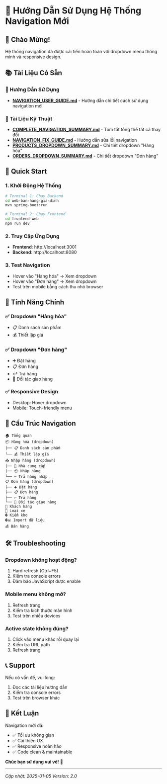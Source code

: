 # 🚀 Hướng Dẫn Sử Dụng Hệ Thống Navigation Mới

## 🎉 Chào Mừng!
Hệ thống navigation đã được cải tiến hoàn toàn với dropdown menu thông minh và responsive design.

## 📚 Tài Liệu Có Sẵn

### 📖 Hướng Dẫn Sử Dụng
- **[NAVIGATION_USER_GUIDE.md](./NAVIGATION_USER_GUIDE.md)** - Hướng dẫn chi tiết cách sử dụng navigation mới

### 🔧 Tài Liệu Kỹ Thuật
- **[COMPLETE_NAVIGATION_SUMMARY.md](./COMPLETE_NAVIGATION_SUMMARY.md)** - Tóm tắt tổng thể tất cả thay đổi
- **[NAVIGATION_FIX_GUIDE.md](./NAVIGATION_FIX_GUIDE.md)** - Hướng dẫn sửa lỗi navigation
- **[PRODUCTS_DROPDOWN_SUMMARY.md](./PRODUCTS_DROPDOWN_SUMMARY.md)** - Chi tiết dropdown "Hàng hóa"
- **[ORDERS_DROPDOWN_SUMMARY.md](./ORDERS_DROPDOWN_SUMMARY.md)** - Chi tiết dropdown "Đơn hàng"

## 🚀 Quick Start

### 1. **Khởi Động Hệ Thống**
```bash
# Terminal 1: Chạy Backend
cd web-ban-hang-gia-dinh
mvn spring-boot:run

# Terminal 2: Chạy Frontend  
cd frontend-web
npm run dev
```

### 2. **Truy Cập Ứng Dụng**
- **Frontend**: http://localhost:3001
- **Backend**: http://localhost:8080

### 3. **Test Navigation**
- Hover vào "Hàng hóa" → Xem dropdown
- Hover vào "Đơn hàng" → Xem dropdown
- Test trên mobile bằng cách thu nhỏ browser

## 🎯 Tính Năng Chính

### ✅ Dropdown "Hàng hóa"
- 📋 Danh sách sản phẩm
- 💰 Thiết lập giá

### ✅ Dropdown "Đơn hàng"
- ➕ Đặt hàng
- 📋 Đơn hàng  
- ↩️ Trả hàng
- 🚚 Đối tác giao hàng

### ✅ Responsive Design
- Desktop: Hover dropdown
- Mobile: Touch-friendly menu

## 🔄 Cấu Trúc Navigation

```
🏠 Tổng quan
📦 Hàng hóa (dropdown)
├── 📋 Danh sách sản phẩm
└── 💰 Thiết lập giá
📥 Nhập hàng (dropdown)
├── 🏢 Nhà cung cấp
├── 📦 Nhập hàng
└── ↩️ Trả hàng nhập
📋 Đơn hàng (dropdown)
├── ➕ Đặt hàng
├── 📋 Đơn hàng
├── ↩️ Trả hàng
└── 🚚 Đối tác giao hàng
👥 Khách hàng
🚛 Loại xe
� Kiểm kho
�📊 Import dữ liệu
💰 Bán hàng
```

## 🛠️ Troubleshooting

### Dropdown không hoạt động?
1. Hard refresh (Ctrl+F5)
2. Kiểm tra console errors
3. Đảm bảo JavaScript được enable

### Mobile menu không mở?
1. Refresh trang
2. Kiểm tra kích thước màn hình
3. Test trên nhiều devices

### Active state không đúng?
1. Click vào menu khác rồi quay lại
2. Kiểm tra URL path
3. Refresh trang

## 📞 Support
Nếu có vấn đề, vui lòng:
1. Đọc các tài liệu hướng dẫn
2. Kiểm tra console errors
3. Test trên browser khác

## 🎉 Kết Luận
Navigation mới đã:
- ✅ Tối ưu không gian
- ✅ Cải thiện UX
- ✅ Responsive hoàn hảo
- ✅ Code clean & maintainable

**Chúc bạn sử dụng vui vẻ!** 🚀

---
*Cập nhật: 2025-01-05*
*Version: 2.0*
